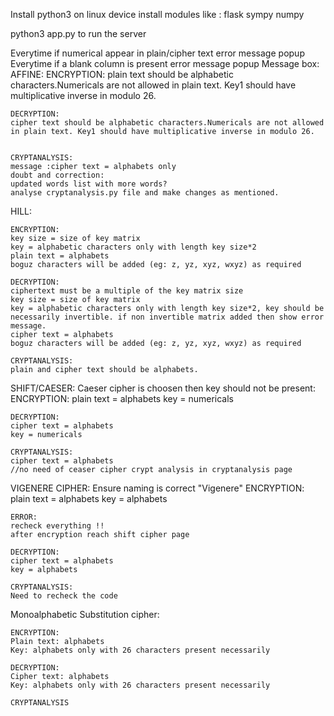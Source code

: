 Install python3 on linux device
install modules like :
flask
sympy
numpy

python3 app.py to run the server


Everytime if numerical appear in plain/cipher text error message popup
Everytime if a blank column is present error message popup
Message box: 
AFFINE:
	ENCRYPTION:
	plain text should be alphabetic characters.Numericals are not allowed in plain text. Key1 should have multiplicative inverse in modulo 26.

	DECRYPTION:
	cipher text should be alphabetic characters.Numericals are not allowed in plain text. Key1 should have multiplicative inverse in modulo 26.

	
	CRYPTANALYSIS:
	message :cipher text = alphabets only 
	doubt and correction:
	updated words list with more words?
	analyse cryptanalysis.py file and make changes as mentioned.
	
	
HILL:

	ENCRYPTION:
	key size = size of key matrix
	key = alphabetic characters only with length key size*2
	plain text = alphabets 
	boguz characters will be added (eg: z, yz, xyz, wxyz) as required
	
	DECRYPTION:
	ciphertext must be a multiple of the key matrix size
	key size = size of key matrix
	key = alphabetic characters only with length key size*2, key should be necessarily invertible. if non invertible matrix added then show error message.
	cipher text = alphabets 
	boguz characters will be added (eg: z, yz, xyz, wxyz) as required
	
	CRYPTANALYSIS:
	plain and cipher text should be alphabets.
	
SHIFT/CAESER:
	Caeser cipher is choosen then key should not be present:
	ENCRYPTION:
	plain text = alphabets 
	key = numericals
	
	DECRYPTION:
	cipher text = alphabets 
	key = numericals
	
	CRYPTANALYSIS:
	cipher text = alphabets
	//no need of ceaser cipher crypt analysis in cryptanalysis page

VIGENERE CIPHER:
	Ensure naming is correct "Vigenere"
	ENCRYPTION:
	plain text = alphabets
	key = alphabets
	
	ERROR:
	recheck everything !!
	after encryption reach shift cipher page
	
	DECRYPTION:
	cipher text = alphabets
	key = alphabets
	
	CRYPTANALYSIS:
	Need to recheck the code

Monoalphabetic Substitution cipher:
	
	ENCRYPTION:
	Plain text: alphabets
	Key: alphabets only with 26 characters present necessarily 
	
	DECRYPTION:
	Cipher text: alphabets
	Key: alphabets only with 26 characters present necessarily 
	
	CRYPTANALYSIS
	
	

	
		

   
